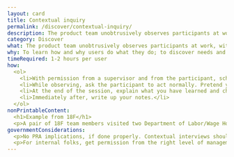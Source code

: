 ```yaml
---
layout: card
title: Contextual inquiry
permalink: /discover/contextual-inquiry/
description: The product team unobtrusively observes participants at work, with their permission, then asks questions.
category: Discover
what: The product team unobtrusively observes participants at work, with their permission, then asks questions.
why: To learn how and why users do what they do; to discover needs and attitudes that might not emerge in an <a href="https://methods.18f.gov/discover/stakeholder-and-user-interviews/">interview</a> to map how tools, digital and otherwise, interact during complex activities.
timeRequired: 1-2 hours per user
how:
  <ol>
    <li>With permission from a supervisor and from the participant, schedule a time to watch a typical work activity and record data.</li>
    <li>While observing, ask the participant to act normally. Pretend you&rsquo;re a student learning how to do the job. Ask questions to help you understand what the person is doing and why.</li>
    <li>At the end of the session, explain what you have learned and check for errors.</li>
    <li>Immediately after, write up your notes.</li>  
  </ol>
nonPrintableContent:
  <h1>Example from 18F</h1>
  <p>A pair of 18F team members visited two Department of Labor/Wage Hour Division investigators as they interviewed home health care workers who were subject to unpaid overtime and other infractions. Since it was a sensitive subject, the 18F team did not question the health care workers directly, but instead asked the investigators clarifying questions in private. 18F staff also made sure that photos did not include faces.</p>
governmentConsiderations:
  <p>No PRA implications, if done properly. Contextual interviews should be non-standardized, conversational, and based on observation. The PRA explicitly exempts direct observation and non-standardized conversation, 5 CFR 1320.3(h)3. See the methods for <a href="/fundamentals/recruiting/">Recruiting</a> and <a href="/fundamentals/privacy/">Privacy</a> for more tips on taking input from the public.</p>
  <p>For internal folks, get permission from the right level of management. If participants could be under union agreements, contact the agency&rsquo;s labor relations team.</p>  
---
```

